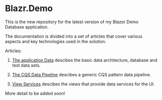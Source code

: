 # Blazr.Demo

This is the new repository for the latest version of my Blazor Demo Database application.

The documentation is divided into a set of articles that cover various aspects and key technologies used in the solution.

Articles:

1. [The application Data](./documents/data.md) descibes the basic data architecture, database and test data sets.

2. [The CQS Data Pipeline](./documents/CQS-Data-Pipeline.md) descibes a generic CQS pattern data pipeline.

3. [View Services](./documents/ViewServices.md) descibes the views that provide data services for the UI.

More detail to be added soon!  